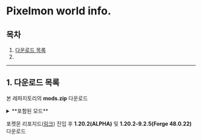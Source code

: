 # Pixelmon world info.

## 목차

1. [다운로드 목록](#1-다운로드-목록)
2. [](#--------)


---

## 1. 다운로드 목록

본 레파지토리의 **mods.zip** 다운로드

<details>
<summary>**포함된 모드**</summary>

모드 | 개요 | 사이트 링크
-----|------|--------------
collective-1.20.2-7.16|호환성 향상|[Collective curse forge](https://www.curseforge.com/minecraft/mc-mods/collective)
jei-1.20.2-forge-16.0.0.28|아이템 및 조합법 확인|[Just Enough Items curse forge](https://www.curseforge.com/minecraft/mc-mods/jei)
journeymap-1.20.2-5.9.18-forge|미니맵|[Journey Map curse forge](https://www.curseforge.com/minecraft/mc-mods/journeymap)
spark-1.10.58-forge|서버 이슈트래킹|[Spark curse forge](https://www.curseforge.com/minecraft/mc-mods/spark)
stackrefill-1.20.2-4.1|인벤토리 편의성|[Stack Refill curse forge](https://www.curseforge.com/minecraft/mc-mods/stack-refill)

</details>


포켓몬 리포지드([링크](https://reforged.gg/ko)) 진입 후 **1.20.2(ALPHA)** 및 **1.20.2-9.2.5(Forge 48.0.22)** 다운로드
